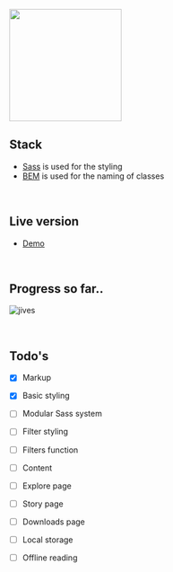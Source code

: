 <img height="200px" src="https://static1.squarespace.com/static/5a8189f2e45a7c1f4ef452c2/t/5aa8a23a8165f594c08ac692/1523725261489/Eurostar-Logo.jpg"></img>
## Stack
- [Sass](https://sass-lang.com/) is used for the styling
- [BEM](http://getbem.com/introduction/) is used for the naming of classes

<br>

## Live version
- [Demo](https://martijnkeesmaat.github.io/project-web-eurostar/)

<br>

## Progress so far..
![jives](https://i.gyazo.com/25e587febcf010e810387d569d30d52e.gif)

<br>

## Todo's
- [x] Markup
- [x] Basic styling
- [ ] Modular Sass system
- [ ] Filter styling
- [ ] Filters function
- [ ] Content
- [ ] Explore page
- [ ] Story page
- [ ] Downloads page
- [ ] Local storage
- [ ] Offline reading


